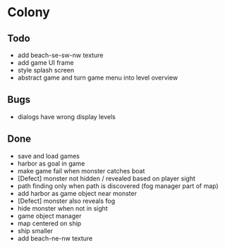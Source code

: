 # Colony

## Todo
- add beach-se-sw-nw texture
- add game UI frame
- style splash screen
- abstract game and turn game menu into level overview

## Bugs
- dialogs have wrong display levels

## Done
- save and load games
- harbor as goal in game
- make game fail when monster catches boat
- [Defect] monster not hidden / revealed based on player sight
- path finding only when path is discovered (fog manager part of map)
- add harbor as game object near monster
- [Defect] monster also reveals fog
- hide monster when not in sight
- game object manager
- map centered on ship
- ship smaller
- add beach-ne-nw texture
